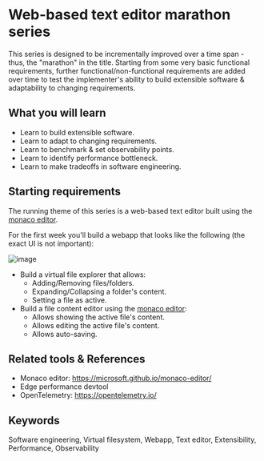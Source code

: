 # Web-based text editor marathon series

This series is designed to be incrementally improved over a time span - thus, the "marathon" in the title. Starting from some very basic functional requirements, further functional/non-functional requirements are added over time to test the implementer's ability to build extensible software & adaptability to changing requirements.

## What you will learn

* Learn to build extensible software.
* Learn to adapt to changing requirements.
* Learn to benchmark & set observability points.
* Learn to identify performance bottleneck.
* Learn to make tradeoffs in software engineering.

## Starting requirements

The running theme of this series is a web-based text editor built using the [monaco editor](https://microsoft.github.io/monaco-editor/).

For the first week you'll build a webapp that looks like the following (the exact UI is not important):

![image](https://github.com/user-attachments/assets/01b8f28c-edb4-4954-a75e-2f018db7b6ea)

* Build a virtual file explorer that allows:
  * Adding/Removing files/folders.
  * Expanding/Collapsing a folder's content.
  * Setting a file as active.
* Build a file content editor using the [monaco editor](https://microsoft.github.io/monaco-editor/):
  * Allows showing the active file's content.
  * Allows editing the active file's content.
  * Allows auto-saving.

## Related tools & References

* Monaco editor: https://microsoft.github.io/monaco-editor/
* Edge performance devtool
* OpenTelemetry: https://opentelemetry.io/

## Keywords

Software engineering, Virtual filesystem, Webapp, Text editor, Extensibility, Performance, Observability
